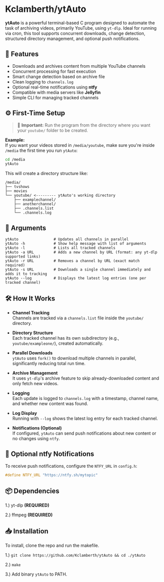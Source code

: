 # Kclamberth/ytAuto

**ytAuto** is a powerful terminal-based C program designed to automate the task of archiving videos, primarily YouTube, using `yt-dlp`. Ideal for running via cron, this tool supports concurrent downloads, change detection, structured directory management, and optional push notifications.

## 🚀 Features

- Downloads and archives content from multiple YouTube channels
- Concurrent processing for fast execution
- Smart change detection based on archive file
- Clean logging to `channels.log`
- Optional real-time notifications using **ntfy**
- Compatible with media servers like **Jellyfin**
- Simple CLI for managing tracked channels

## ⚙️ First-Time Setup
> 🛑 **Important:** Run the program from the directory where you want your `youtube/` folder to be created.

**Example:**  
If you want your videos stored in `/media/youtube`, make sure you're inside `/media` the first time you run `ytAuto`:

```bash
cd /media
ytAuto
```
This will create a directory structure like:

```text
/media/
├── tvshows
├── movies
└── youtube/ <--------- ytAuto's working directory
    ├── examplechannel/
    ├── anotherchannel/
    ├── .channels.list
    └── .channels.log
```

## 🧾 Arguments

```
ytAuto                # Updates all channels in parallel
ytAuto -h             # Show help message with list of arguments
ytAuto -l             # Lists all tracked channels
ytAuto -a URL         # Adds a new channel by URL (format: any yt-dlp supported links)
ytAuto -r URL         # Removes a channel by URL (exact match required)
ytAuto -s URL         # Downloads a single channel immediately and adds it to tracking
ytAuto --log          # Displays the latest log entries (one per tracked channel)
```

## 🛠️ How It Works

- **Channel Tracking**  
  Channels are tracked via a `channels.list` file inside the `youtube/` directory.

- **Directory Structure**  
  Each tracked channel has its own subdirectory (e.g., `youtube/exampleone/`), created automatically.

- **Parallel Downloads**  
  `ytAuto` uses `fork()` to download multiple channels in parallel, significantly reducing total run time.

- **Archive Management**  
  It uses `yt-dlp`'s archive feature to skip already-downloaded content and only fetch new videos.

- **Logging**  
  Each update is logged to `channels.log` with a timestamp, channel name, and whether new content was found.

- **Log Display**  
  Running with `--log` shows the latest log entry for each tracked channel.

- **Notifications (Optional)**  
  If configured, `ytAuto` can send push notifications about new content or no changes using `ntfy`.

## 🔔 Optional ntfy Notifications

To receive push notifications, configure the `NTFY_URL` in `config.h`:

```c
#define NTFY_URL "https://ntfy.sh/mytopic"
```

## 📦 Dependencies
1.) yt-dlp **(REQUIRED)**

2.) ffmpeg **(REQUIRED)**
  
## 📥 Installation
To install, clone the repo and run the makefile.

1.) ```git clone https://github.com/Kclamberth/ytAuto && cd ./ytAuto```

2.) ```make```

3.) Add binary ```ytAuto``` to PATH.
